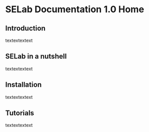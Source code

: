 # SELab Documentation 1.0 Home

## Introduction
textextextext

## SELab in a nutshell
textextextext

## Installation 
textextextext

## Tutorials
textextextext

